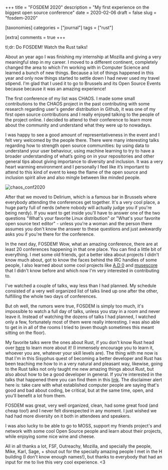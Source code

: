 +++
title = "FOSDEM 2020"
description = "My first experience on the biggest open source conference"
date = 2020-02-06
draft = false
slug = "fosdem-2020"

[taxonomies]
categories = ["journal"]
tags = ["rust"]

[extra]
comments = true
+++

tl;dr: Do FOSDEM! Watch the Rust talks!

About an year ago I was finishing my internship at Mozilla and giving a very meaningful step in my career. I moved to a different continent, completely changed the area to which I'm working with in Computer Science and learned a bunch of new things. Because a lot of things happened in this year and only now things started to settle down I had never used my travel stipend. I'm glad that I used it to go to Brussels and its Open Source Events because because it was an amazing experience!

The first conference of my list was CHAOS. I made some small contributions to the CHAOS project in the past contributing with some research regarding user's gender distribution in Github, it was one of my first open source contributions and I really enjoyed talking to the people of the project online. I decided to attend to their conference to learn more about the community and understand what they were up to nowadays.

I was happy to see a good amount of representativeness in the event and I felt very welcomed by the people there. There were many interesting talks regarding how to strength open source communities: by using data to understand your user behaviour, using machine learning to try to have a broader understanding of what’s going on in your repositories and other general tips about giving importance to diversity and inclusion. It was a very heart warming environment and I personally I feel like it’s important to attend to this kind of event to keep the flame of the open source and inclusion spirit alive and also mingle between like minded people.

![chaos_conf2020](/assets/blog/chaos_conf2020.jpg)

After that we moved to Delirium, which is a famous bar in Brussels where everybody attending the conferences get together. It's a very cool place, a huge party full of nerds (where nobody will actually judge you if you're being nerdy). If you want to get inside you'll have to answer one of the two questions "What's your favorite Linux distribution" or "What's your favorite open source text editor" - unless you're a woman and the person there assumes you don't know the answer to these questions and just awkwardly asks you if you're there for the conference.

In the next day, FOSDEM! Wow, what an amazing conference, there are at least 20 conferences happening in that one place. You can find a little bit of everything. I met some old friends, got a better idea about projects I didn't know much about, got to know the faces behind the IRC handles of some people, I also learned about some cool projects like [A.D 0](https://trac.wildfiregames.com/) and [musescore](https://musescore.org/en) that I didn't know before and which now I'm very interested in contributing to.

I've watched a couple of talks, way less than I had planned. My schedule consisted of a very well organized list of talks lined up one after the other, fulfilling the whole two days of conferences.

But oh well, the rumors were true, FOSDEM is simply too much, it's impossible to watch a full day of talks, unless you stay in a room and never leave it. Instead of watching the dozens of talks I had planned, I watched only a few, fortunately most of them were really interesting. I was also able to get in in all of the rooms I tried to (even though sometimes this meant sitting on the floor).

My favorite talks were the ones about Rust, if you don't know Rust head over [here](https://doc.rust-lang.org/stable/book/) to learn more about it! (I immensely encourage you to learn it, whoever you are, whatever your skill levels are). The thing with me now is that I'm in this Sisyphus quest of becoming a better developer and Rust has been teaching me how to in a very natural and pleasant way, likewise, going to the Rust talks not only taught me new amazing things about Rust, but also about how to be a good developer in general. If you're interested in the talks that happened there you can find them in this [link](https://fosdem.org/2020/schedule/track/rust/). The disclaimer alert here is: take care with what established computer people are saying that's good and bad about coding, be critical, but at the same time, open, and you'll benefit a lot from them.

FOSDEM was great, very well organized, clean, had some great food (and cheap too!) and I never felt disrespected in any moment. I just wished we had had more diversity on it both in attendees and speakers.

I was also lucky to be able to go to MOSS, support my friends project's and network with some cool Open Source people and learn about their projects, while enjoying some nice wine and cheese.

All in all thanks a lot, FSF, Outreachy, Mozilla, and specially the people, Mike, Karl, Sage, + shout out for the specially amazing people I met in the H building (I don't know enough names!), but thanks to everybody that had an input for me to live this very cool experience. <3